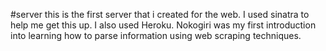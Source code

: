#server
this is the first server that i created for the web.
I used sinatra to help me get this up. I also used Heroku.
Nokogiri was my first introduction into learning how to parse information using web scraping techniques.

